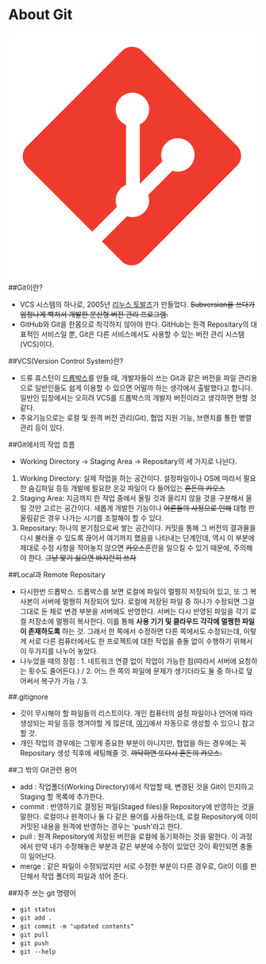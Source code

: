 # About Git

![Git logo](images/git.png)
##Git이란?
- VCS 시스템의 하나로, 2005년 [리누스 토발즈](https://namu.wiki/w/리누스%20토르발스)가 만들었다.
~~Subversion을 쓰다가 엄청나게 빡쳐서 개발한 분산형 버전 관리 프로그램.~~
- GitHub와 Git을 한몸으로 착각하지 않아야 한다. GitHub는 원격 Repositary의 대표적인 서비스일 뿐, Git은 다른 서비스에서도 사용할 수 있는 버전 관리 시스템(VCS)이다.

##VCS(Version Control System)란?
- 드류 휴스턴이 [드롭박스](https://namu.wiki/w/Dropbox)를 만들 때, 개발자들이 쓰는 Git과 같은 버전을 파일 관리용으로 일반인들도 쉽게 이용할 수 있으면 어떨까 하는 생각에서 출발했다고 합니다. 일반인 입장에서는 오히려 VCS를 드롭박스의 개발자 버전이라고 생각하면 편할 것 같다.
- 주요기능으로는 로컬 및 원격 버전 관리(Git), 협업 지원 기능, 브랜치를 통한 병렬 관리 등이 있다.

##Git에서의 작업 흐름
- Working Directory -> Staging Area -> Repositary의 세 가지로 나뉜다.
1. Working Directory: 실제 작업을 하는 공간이다. 설정파일이나 OS에 따라서 필요한 숨김파일 등등 개발에 필요한 온갖 파일이 다 들어있는 ~~혼돈의 카오스~~
2. Staging Area: 지금까지 한 작업 중에서 올릴 것과 올리지 않을 것을 구분해서 올릴 것만 고르는 공간이다. 새롭게 개발한 기능이나 ~~어른들의 사정으로 인해~~ 대형 판올림같은 경우 나가는 시기를 조절해야 할 수 있다. 
3. Repositary: 하나의 분기점으로써 쌓는 공간이다. 커밋을 통해 그 버전의 결과물을 다시 불러올 수 있도록 끊어서 여기까지 했음을 나타내는 단계인데, 역시 이 부분에 제대로 수정 사항을 적어놓지 않으면 ~~카오스~~혼란을 일으킬 수 있기 때문에, 주의해야 한다. ~~그냥 맞기 싫으면 바지런히 쓰자~~

##Local과 Remote Repositary
- 다시한번 드롭박스. 드롭박스를 보면 로컬에 파일이 멀쩡히 저장되어 있고, 또 그 복사본이 서버에 멀쩡히 저장되어 있다. 로컬에 저장된 파일 중 하나가 수정되면 그걸 그대로 둔 채로 변경 부분을 서버에도 반영한다. 서버는 다시 반영된 파일을 각기 로컬 저장소에 멀쩡히 복사한다. 이를 통해 **사용 기기 및 클라우드 각각에 멀쩡한 파일이 존재하도록** 하는 것. 그래서 한 쪽에서 수정하면 다른 쪽에서도 수정되는데, 이렇게 서로 다른 컴퓨터에서도 한 프로젝트에 대한 작업을 충돌 없이 수행하기 위해서 이 두가지를 나누어 놓았다.
- 나누었을 때의 장점 : 1. 네트워크 연결 없이 작업이 가능한 점(따라서 서버에 요청하는 횟수도 줄어든다.) / 2. 어느 한 쪽의 파일에 문제가 생기더라도 둘 중 하나로 덮어써서 복구가 가능 / 3. 

##.gitignore
- 깃이 무시해야 할 파일들의 리스트이다. 개인 컴퓨터의 설정 파일이나 언어에 따라 생성되는 파일 등등 챙겨야할 게 많은데, [여기](gitignore.io)에서 자동으로 생성할 수 있으니 참고할 것.
- 개인 작업의 경우에는 그렇게 중요한 부분이 아니지만, 협업을 하는 경우에는 꼭 Repositary 생성 직후에 세팅해줄 것. ~~까닥하면 또다시 혼돈의 카오스.~~

##그 밖의 Git관련 용어
- add : 작업폴더(Working Directory)에서 작업할 때, 변경된 것을 Git이 인지하고 Staging 할 목록에 추가한다.
- commit : 반영하기로 결정된 파일(Staged files)을 Repository에 반영하는 것을 말한다. 로컬이나 원격이나 둘 다 같은 용어를 사용하는데, 로컬 Repository에 이미 커밋된 내용을 원격에 반영하는 경우는 'push'라고 한다.
- pull : 원격 Repository에 저장된 버전을 로컬에 동기화하는 것을 말한다. 이 과정에서 만약 내가 수정해놓은 부분과 같은 부분에 수정이 있었던 것이 확인되면 충돌이 일어난다.
- merge : 같은 파일이 수정되었지만 서로 수정한 부분이 다른 경우로, Git이 이를 판단해서 작업 폴더의 파일과 섞어 준다.

##자주 쓰는 git 명령어
- ```git status```
- ```git add . ```
- ```git commit -m "updated contents"```
- ```git pull```
- ```git push```
- ```git --help```